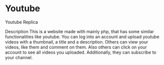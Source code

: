 # Youtube
Youtube Replica

Description
This is a website made with mainly php, that has some similar functionalities like youtube. You can log into an account and upload youtube videos with a thumbnail, a title and a description. Others can view your videos, like them and comment on them. Also others can click on your account to see all videos you uploaded. Additionally, they can subscribe to your channel.
